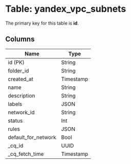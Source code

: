 # Table: yandex_vpc_subnets


The primary key for this table is **id**.


## Columns
| Name          | Type          |
| ------------- | ------------- |
|id (PK)|String|
|folder_id|String|
|created_at|Timestamp|
|name|String|
|description|String|
|labels|JSON|
|network_id|String|
|status|Int|
|rules|JSON|
|default_for_network|Bool|
|_cq_id|UUID|
|_cq_fetch_time|Timestamp|